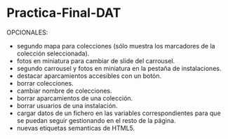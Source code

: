 # Practica-Final-DAT


OPCIONALES:

- segundo mapa para colecciones (sólo muestra los marcadores de la colección seleccionada).
- fotos en miniatura para cambiar de slide del carrousel.
- segundo carrousel y fotos en miniatura en la pestaña de instalaciones.
- destacar aparcamientos accesibles con un botón.
- borrar colecciones.
- cambiar nombre de colecciones.
- borrar aparcamientos de una colección.
- borrar usuarios de una instalación.
- cargar datos de un fichero en las variables correspondientes para que se puedan seguir gestionando en el resto de la página.
- nuevas etiquetas semanticas de HTML5.

